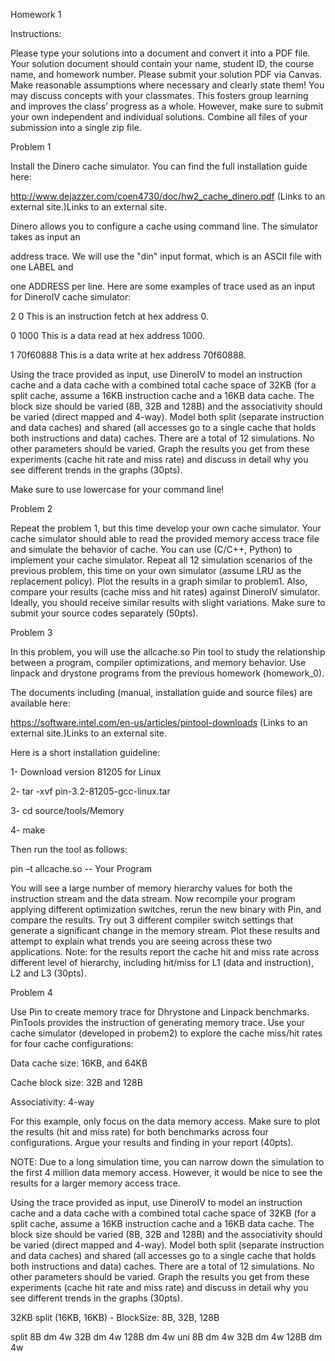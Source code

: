 Homework 1

Instructions:

Please type your solutions into a document and convert it into a PDF file. Your solution document should contain your name, student ID, the course name, and homework number. Please submit your solution PDF via Canvas.
Make reasonable assumptions where necessary and clearly state them!
You may discuss concepts with your classmates. This fosters group learning and improves the class’ progress as a whole. However, make sure to submit your own independent and individual solutions.
Combine all files of your submission into a single zip file.


Problem 1

Install the Dinero cache simulator. You can find the full installation guide here:

http://www.dejazzer.com/coen4730/doc/hw2_cache_dinero.pdf (Links to an external site.)Links to an external site.



Dinero allows you to configure a cache using command line. The simulator takes as input an

address trace. We will use the "din" input format, which is an ASCII file with one LABEL and

one ADDRESS per line. Here are some examples of trace used as an input for DineroIV cache simulator:



2 0                   This is an instruction fetch at hex address 0.

0 1000             This is a data read at hex address 1000.

1 70f60888      This is a data write at hex address 70f60888.





Using the trace provided as input, use DineroIV to model an instruction cache and a data cache with a combined total cache space of 32KB (for a split cache, assume a 16KB instruction cache and a 16KB data cache. The block size should be varied (8B, 32B and 128B) and the associativity should be varied (direct mapped and 4-way). Model both split (separate instruction and data caches) and shared (all accesses go to a single cache that holds both instructions and data) caches. There are a total of 12 simulations. No other parameters should be varied. Graph the results you get from these experiments (cache hit rate and miss rate) and discuss in detail why you see different trends in the graphs (30pts).





Make sure to use lowercase for your command line!





Problem 2

Repeat the problem 1, but this time develop your own cache simulator. Your cache simulator should able to read the provided memory access trace file and simulate the behavior of cache. You can use (C/C++, Python) to implement your cache simulator. Repeat all 12 simulation scenarios of the previous problem, this time on your own simulator (assume LRU as the replacement policy). Plot the results in a graph similar to problem1. Also, compare your results (cache miss and hit rates) against DineroIV simulator. Ideally, you should receive similar results with slight variations. Make sure to submit your source codes separately (50pts).





Problem 3



In this problem, you will use the allcache.so Pin tool to study the relationship between a program, compiler optimizations, and memory behavior. Use linpack and drystone programs from the previous homework (homework_0).

The documents including (manual, installation guide and source files) are available here:

https://software.intel.com/en-us/articles/pintool-downloads (Links to an external site.)Links to an external site.



Here is a short installation guideline:

1- Download version 81205 for Linux

2- tar -xvf pin-3.2-81205-gcc-linux.tar

3- cd source/tools/Memory

4- make



Then run the tool as follows:



pin –t allcache.so -- Your Program



You will see a large number of memory hierarchy values for both the instruction stream and the data stream. Now recompile your program applying different optimization switches, rerun the new binary with Pin, and compare the results. Try out 3 different compiler switch settings that generate a significant change in the memory stream. Plot these results and attempt to explain what trends you are seeing across these two applications. Note: for the results report the cache hit and miss rate across different level of hierarchy, including hit/miss for L1 (data and instruction), L2 and L3 (30pts).





Problem 4



Use Pin to create memory trace for Dhrystone and Linpack benchmarks. PinTools provides the instruction of generating memory trace. Use your cache simulator (developed in probem2) to explore the cache miss/hit rates for four cache configurations:



Data cache size: 16KB, and 64KB

Cache block size: 32B and 128B

Associativity: 4-way



For this example, only focus on the data memory access. Make sure to plot the results (hit and miss rate) for both benchmarks across four configurations. Argue your results and finding in your report (40pts).



NOTE: Due to a long simulation time, you can narrow down the simulation to the first 4 million data memory access. However, it would be nice to see the results for a larger memory access trace.


Using the trace provided as input, use DineroIV to model an instruction cache and a data cache with a combined total cache space of 32KB (for a split cache, assume a 16KB instruction cache and a 16KB data cache. The block size should be varied (8B, 32B and 128B) and the associativity should be varied (direct mapped and 4-way). Model both split (separate instruction and data caches) and shared (all accesses go to a single cache that holds both instructions and data) caches. There are a total of 12 simulations. No other parameters should be varied. Graph the results you get from these experiments (cache hit rate and miss rate) and discuss in detail why you see different trends in the graphs (30pts).



32KB split (16KB, 16KB)
	- BlockSize:
		8B,
		32B,
		128B


split  8B   dm
            4w
       32B  dm
            4w
       128B dm
            4w
uni    8B   dm
            4w
       32B  dm
            4w
       128B dm
            4w